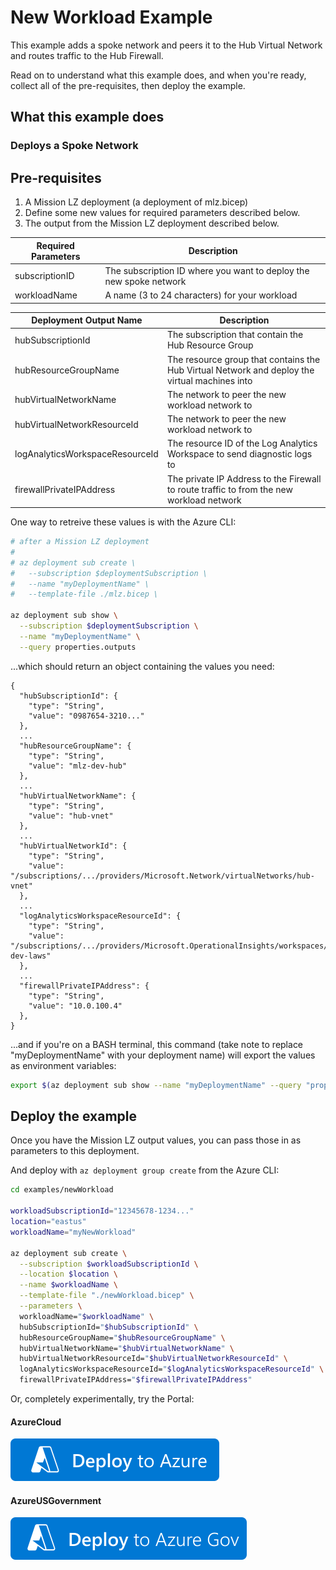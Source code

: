 # New Workload Example

This example adds a spoke network and peers it to the Hub Virtual Network and routes traffic to the Hub Firewall.

Read on to understand what this example does, and when you're ready, collect all of the pre-requisites, then deploy the example.

## What this example does

### Deploys a Spoke Network

## Pre-requisites

1. A Mission LZ deployment (a deployment of mlz.bicep)
1. Define some new values for required parameters described below.
1. The output from the Mission LZ deployment described below.

Required Parameters | Description
------------------- | -----------
subscriptionID | The subscription ID where you want to deploy the new spoke network
workloadName | A name (3 to 24 characters) for your workload

Deployment Output Name | Description
-----------------------| -----------
hubSubscriptionId | The subscription that contain the Hub Resource Group
hubResourceGroupName | The resource group that contains the Hub Virtual Network and deploy the virtual machines into
hubVirtualNetworkName | The network to peer the new workload network to
hubVirtualNetworkResourceId | The network to peer the new workload network to
logAnalyticsWorkspaceResourceId | The resource ID of the Log Analytics Workspace to send diagnostic logs to
firewallPrivateIPAddress | The private IP Address to the Firewall to route traffic to from the new workload network

One way to retreive these values is with the Azure CLI:

```bash
# after a Mission LZ deployment
#
# az deployment sub create \
#   --subscription $deploymentSubscription \
#   --name "myDeploymentName" \
#   --template-file ./mlz.bicep \

az deployment sub show \
  --subscription $deploymentSubscription \
  --name "myDeploymentName" \
  --query properties.outputs
```

...which should return an object containing the values you need:

```plaintext
{
  "hubSubscriptionId": {
    "type": "String",
    "value": "0987654-3210..."
  },
  ...
  "hubResourceGroupName": {
    "type": "String",
    "value": "mlz-dev-hub"
  },
  ...
  "hubVirtualNetworkName": {
    "type": "String",
    "value": "hub-vnet"
  },
  ...
  "hubVirtualNetworkId": {
    "type": "String",
    "value": "/subscriptions/.../providers/Microsoft.Network/virtualNetworks/hub-vnet"
  },
  ...
  "logAnalyticsWorkspaceResourceId": {
    "type": "String",
    "value": "/subscriptions/.../providers/Microsoft.OperationalInsights/workspaces/mlz-dev-laws"
  },
  ...
  "firewallPrivateIPAddress": {
    "type": "String",
    "value": "10.0.100.4"
  },
}
```

...and if you're on a BASH terminal, this command (take note to replace "myDeploymentName" with your deployment name) will export the values as environment variables:

```bash
export $(az deployment sub show --name "myDeploymentName" --query "properties.outputs.{ args: [ join('', ['hubSubscriptionId=', hubSubscriptionId.value]), join('', ['hubResourceGroupName=', hubResourceGroupName.value]), join('', ['hubVirtualNetworkName=', hubVirtualNetworkName.value]), join('', ['hubVirtualNetworkResourceId=', hubVirtualNetworkResourceId.value]), join('', ['logAnalyticsWorkspaceResourceId=', logAnalyticsWorkspaceResourceId.value]), join('', ['firewallPrivateIPAddress=', firewallPrivateIPAddress.value]) ] }.args" --output tsv | xargs)
```

## Deploy the example

Once you have the Mission LZ output values, you can pass those in as parameters to this deployment.

And deploy with `az deployment group create` from the Azure CLI:

```bash
cd examples/newWorkload

workloadSubscriptionId="12345678-1234..."
location="eastus"
workloadName="myNewWorkload"

az deployment sub create \
  --subscription $workloadSubscriptionId \
  --location $location \
  --name $workloadName \
  --template-file "./newWorkload.bicep" \
  --parameters \
  workloadName="$workloadName" \
  hubSubscriptionId="$hubSubscriptionId" \
  hubResourceGroupName="$hubResourceGroupName" \
  hubVirtualNetworkName="$hubVirtualNetworkName" \
  hubVirtualNetworkResourceId="$hubVirtualNetworkResourceId" \
  logAnalyticsWorkspaceResourceId="$logAnalyticsWorkspaceResourceId" \
  firewallPrivateIPAddress="$firewallPrivateIPAddress"
```

Or, completely experimentally, try the Portal:

#### AzureCloud
[![Deploy To Azure](../../docs/imgs/deploytoazure.svg?sanitze=true)](https://portal.azure.com/#create/Microsoft.Template/uri/https%3A%2F%2Fraw.githubusercontent.com%2Fglennmusa%2Fmissionlz%2Fglennmusa%2Fbicep%2Fsrc%2Fbicep%2Fexamples%2FnewWorkload%2FnewWorkload.json)

#### AzureUSGovernment
[![Deploy To Azure US Gov](../../docs/imgs/deploytoazuregov.svg?sanitize=true)](https://portal.azure.us/#create/Microsoft.Template/uri/https%3A%2F%2Fraw.githubusercontent.com%2Fglennmusa%2Fmissionlz%2Fglennmusa%2Fbicep%2Fexamples%2FnewWorkload%2FnewWorkload.json)
